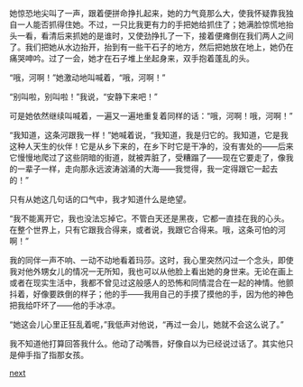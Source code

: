 
她惊恐地尖叫了一声，跟着便拼命挣扎起来，她的力气竟那么大，使我怀疑靠我独自一人能否抓得住她。不过，一只比我更有力的手把她给抓住了；她满脸惊慌地抬头一看，看清后来抓她的是谁时，又使劲挣扎了一下，接着便瘫倒在我们两人之间了。我们把她从水边抬开，抬到有一些干石子的地方，然后把她放在地上，她仍在痛哭呻吟。过了一会，她才在石子堆上坐起身来，双手抱着蓬乱的头。

“哦，河啊！”她激动地叫喊着，“哦，河啊！”

“别叫啦，别叫啦！”我说，“安静下来吧！”

可是她依然继续叫喊着，一遍又一遍地重复着同样的话：“哦，河啊！哦，河啊！”

“我知道，这条河跟我一样！”她喊着说，“我知道，我是归它的。我知道，它是我这种人天生的伙伴！它是从乡下来的，在乡下时它是干净的，没有害处的——后来它慢慢地爬过了这些阴暗的街道，就被弄脏了，受糟蹋了——现在它要走了，像我的一辈子一样，走向那永远波涛汹涌的大海——我觉得，我一定得跟它一起去的！”

只有从她这几句话的口气中，我才知道什么是绝望。

“我不能离开它，我也没法忘掉它。不管白天还是黑夜，它都一直挂在我的心头。在整个世界上，只有它跟我合得来，或者说，我跟它合得来。哦，这条可怕的河啊！”

我的同伴一声不响、一动不动地看着玛莎。这时，我心里突然闪过一个念头，即使我对他外甥女儿的情况一无所知，我也可以从他脸上看出她的身世来。无论在画上或者在现实生活中，我都不曾见过这般感人的恐怖和同情混合在一起的神情。他颤抖着，好像要跌倒的样子；他的手——我用自己的手摸了摸他的手，因为他的神色把我给吓坏了——他的手冰凉。

“她这会儿心里正狂乱着呢，”我低声对他说，“再过一会儿，她就不会这么说了。”

我不知道他打算回答我什么。他动了动嘴唇，好像自以为已经说过话了。其实他只是伸手指了指那女孩。

[next](page604)